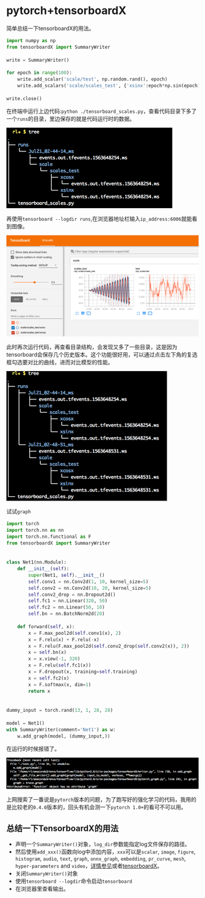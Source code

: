 # pytorch+tensorboardX 

简单总结一下tensorboardX的用法。

```python
import numpy as np 
from tensorboardX import SummaryWriter

write = SummaryWriter()

for epoch in range(100):
    write.add_scalar('scale/test', np.random.rand(), epoch)
    write.add_scalars('scale/scales_test', {'xsinx':epoch*np.sin(epoch), 'xcosx' : epoch*np.cos(epoch)}, epoch)

write.close()
```

在终端中运行上边代码:`python ./tensorboard_scales.py`，查看代码目录下多了一个`runs`的目录，里边保存的就是代码运行时的数据。  

![01](/images/tensorboardX/01.png)

再使用`tensorboard --logdir runs`,在浏览器地址栏输入`ip_address:6006`就能看到图像。

![04](/images/tensorboardX/04.png)

此时再次运行代码，再查看目录结构，会发现又多了一些目录，这是因为tensorboard会保存几个历史版本。这个功能很好用，可以通过点击左下角的复选框勾选要对比的曲线，进而对比模型的性能。

![02](/images/tensorboardX/02.png)

试试`graph`

```python
import torch
import torch.nn as nn
import torch.nn.functional as F
from tensorboardX import SummaryWriter


class Net1(nn.Module):
    def __init__(self):
        super(Net1, self).__init__()
        self.conv1 = nn.Conv2d(1, 10, kernel_size=5)
        self.conv2 = nn.Conv2d(10, 20, kernel_size=5)
        self.conv2_drop = nn.Dropout2d()
        self.fc1 = nn.Linear(320, 50)
        self.fc2 = nn.Linear(50, 10)
        self.bn = nn.BatchNorm2d(20)

    def forward(self, x):
        x = F.max_pool2d(self.conv1(x), 2)
        x = F.relu(x) + F.relu(-x)
        x = F.relu(F.max_pool2d(self.conv2_drop(self.conv2(x)), 2))
        x = self.bn(x)
        x = x.view(-1, 320)
        x = F.relu(self.fc1(x))
        x = F.dropout(x, training=self.training)
        x = self.fc2(x)
        x = F.softmax(x, dim=1)
        return x


dummy_input = torch.rand(13, 1, 28, 28)

model = Net1()
with SummaryWriter(comment='Net1') as w:
    w.add_graph(model, (dummy_input,))
```

在运行的时候报错了。

![error](/images/tensorboardX/error.png)

上网搜索了一番说是`pytorch`版本的问题，为了跑写好的强化学习的代码，我用的是比较老的`0.4.0`版本的，回头有机会测一下`pytorch 1.0+`的看可不可以用。

## 总结一下TensorboardX的用法

- 声明一个`SummaryWriter()`对象，`log_dir`参数能指定log文件保存的路径。
- 然后使用`add_xxx()`函数向log中添加内容，`xxx`可以是`scalar`, `image`, `figure`, `histogram`, `audio`, `text`, `graph`, `onnx_graph`, `embedding`, `pr_curve`, `mesh`, `hyper-parameters` and `video`，[详情参见](https://github.com/lanpa/tensorboardX)或者[tensorboardX](https://tensorboardx.readthedocs.io/en/latest/tensorboard.html)。
- 关闭`SummaryWriter()`对象
- 使用`tensorboard --logdir`命令启动`tensorboard`
- 在浏览器里查看输出。